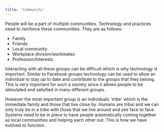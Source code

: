 ```yaml
---
title: 'Community'
---
```


People will be a part of multiple communities. Technology and practices need to reinforce these communities. They are as follows:

* Family
* Friends
* Local community
* Workplace division/workmates
* Profession/Interests

Interacting with all these groups can be difficult which is why technology is important. Similar to Facebook groups technology can be used to allow an individual to stay up to date and contribute to the groups that they belong. This is very important for such a society since it allows people to be stimulated and satisfied in many different groups.

However the most important group is an individuals 'tribe' which is the immediate family and those that live close by. Humans are tribal and we can only truly be in a tribe with those that we live around and see face to face. Systems need to be in place to have people automatically coming together as local communities and helping each other out. This is how we have evolved to function.
